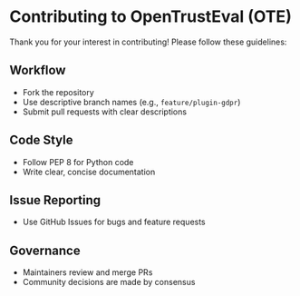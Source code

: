 # Contributing to OpenTrustEval (OTE)

Thank you for your interest in contributing! Please follow these guidelines:

## Workflow
- Fork the repository
- Use descriptive branch names (e.g., `feature/plugin-gdpr`)
- Submit pull requests with clear descriptions

## Code Style
- Follow PEP 8 for Python code
- Write clear, concise documentation

## Issue Reporting
- Use GitHub Issues for bugs and feature requests

## Governance
- Maintainers review and merge PRs
- Community decisions are made by consensus
